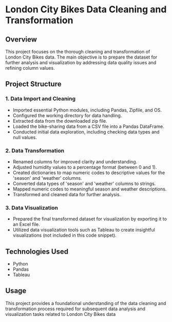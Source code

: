 # London City Bikes Data Cleaning and Transformation
## Overview
This project focuses on the thorough cleaning and transformation of London City Bikes data. The main objective is to prepare the dataset for further analysis and visualization by addressing data quality issues and refining column values.

## Project Structure
### 1. Data Import and Cleaning
- Imported essential Python modules, including Pandas, Zipfile, and OS.
- Configured the working directory for data handling.
- Extracted data from the downloaded zip file.
- Loaded the bike-sharing data from a CSV file into a Pandas DataFrame.
- Conducted initial data exploration, including checking data types and null values.
### 2. Data Transformation
- Renamed columns for improved clarity and understanding.
- Adjusted humidity values to a percentage format (between 0 and 1).
- Created dictionaries to map numeric codes to descriptive values for the 'season' and 'weather' columns.
- Converted data types of 'season' and 'weather' columns to strings.
- Mapped numeric codes to meaningful season and weather descriptions.
- Transformed and cleaned data for further analysis.
### 3. Data Visualization
- Prepared the final transformed dataset for visualization by exporting it to an Excel file.
- Utilized data visualization tools such as Tableau to create insightful visualizations (not included in this code snippet).
## Technologies Used
- Python
- Pandas
- Tableau
## Usage
This project provides a foundational understanding of the data cleaning and transformation process required for subsequent data analysis and visualization tasks related to London City Bikes data
